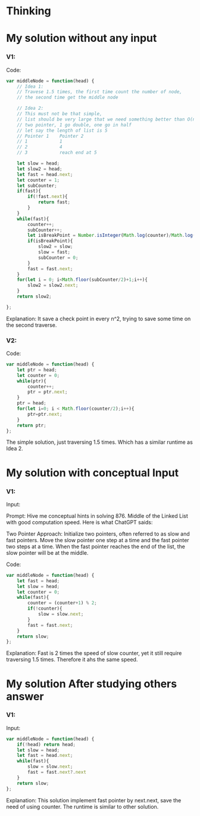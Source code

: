 # Thinking

# My solution without any input


### V1:
Code:
```js
var middleNode = function(head) {
    // Idea 1:
    // Travese 1.5 times, the first time count the number of node,
    // the second time get the middle node

    // Idea 2:
    // This must not be that simple,
    // list should be very large that we need something better than O(n).
    // two pointer, 1 go double, one go in half
    // let say the length of list is 5
    // Pointer 1    Pointer 2
    // 1            1
    // 2            4
    // 3            reach end at 5

    let slow = head;
    let slow2 = head;
    let fast = head.next;
    let counter = 1;
    let subCounter;
    if(fast){
        if(!fast.next){
            return fast;
        }
    }
    while(fast){
        counter++;
        subCounter++;
        let isBreakPoint = Number.isInteger(Math.log(counter)/Math.log(2));
        if(isBreakPoint){
            slow2 = slow;
            slow = fast;
            subCounter = 0;
        }
        fast = fast.next;
    }
    for(let i = 0; i<Math.floor(subCounter/2)+1;i++){
        slow2 = slow2.next;
    }
    return slow2;

};
```
Explanation:
It save a check point in every n^2, trying to save some time on the second traverse.
### V2:
Code:
```js
var middleNode = function(head) {
    let ptr = head;
    let counter = 0;
    while(ptr){
        counter++;
        ptr = ptr.next;
    }
    ptr = head;
    for(let i=0; i < Math.floor(counter/2);i++){
        ptr=ptr.next;
    }
    return ptr;
};
```
The simple solution, just traversing 1.5 times. Which has a similar runtime as Idea 2.
# My solution with conceptual Input

### V1: 
Input:

Prompt: Hive me conceptual  hints in solving 876. Middle of the Linked List with good computation speed.
Here is what ChatGPT saids:

Two Pointer Approach:
Initialize two pointers, often referred to as slow and fast pointers.
Move the slow pointer one step at a time and the fast pointer two steps at a time.
When the fast pointer reaches the end of the list, the slow pointer will be at the middle.

Code:
```js
var middleNode = function(head) {
    let fast = head;
    let slow = head;
    let counter = 0;
    while(fast){
        counter = (counter+1) % 2;
        if(!counter){
            slow = slow.next;
        }
        fast = fast.next;
    }
    return slow;
};
```
Explanation:
Fast is 2 times the speed of slow counter, yet it still require traversing 1.5 times. Therefore it ahs the same speed.

# My solution After studying others answer

### V1: 
Input:
```js
var middleNode = function(head) {
    if(!head) return head;
    let slow = head;
    let fast = head.next;
    while(fast){
        slow = slow.next;
        fast = fast.next?.next
    }
    return slow;
};
```
Explanation:
This solution implement fast pointer by next.next, save the need of using counter.
The runtime is similar to other solution.